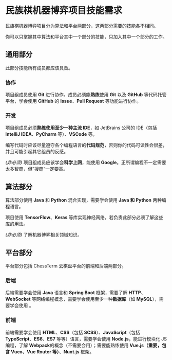 # 民族棋机器博弈项目技能需求

民族棋机器博弈项目分为算法和平台两部分，这两部分需要的技能各不相同。

你可以只掌握其中算法和平台其中一个部分的技能，只加入其中一个部分的工作。

## 通用部分

此部分技能所有成员都应该具备。

### 协作

项目组成员使用 **Git** 进行协作。成员必须能**熟练**使用 **Git** 以及 **GitHub** 等代码托管平台，学会使用 **GitHub** 的 **Issue**、**Pull Request** 等功能进行协作。

### 开发

项目组成员必须**熟练使用至少一种主流 IDE**，如 JetBrains 公司的 IDE（包括 **IntelliJ IDEA**、**PyCharm** 等）、**VSCode** 等。

编写代码时应该尽量遵守各个编程语言的**代码规范**，否则你的代码可读性会很差，并且可能引起其它组员的反感。

*(非必须)* 项目组成员应该学会**科学上网**，能使用 **Google**。正所谓编程不一定需要太多智商，但”搜商“一定要高。

## 算法部分

算法部分使用 **Java** 和 **Python** 混合实现，需要学会使用 **Java 和 Python** 两种编程语言。

项目使用 **TensorFlow**、**Keras** 等库实现神经网络，若负责此部分必须了解这些库的用法。

*(非必须)* 了解机器博弈相关领域知识。

## 平台部分

平台部分包括 ChessTerm 云棋盘平台的前端和后端两部分。

### 后端

后端需要学会使用 **Java** 语言和 **Spring Boot** 框架，需要了解 **HTTP**、**WebSocket** 等网络编程概念，需要学会使用至少一种**数据库**（如 **MySQL**），需要学会使用 。

### 前端

前端需要学会使用 **HTML**、**CSS**（包括 **SCSS**）、**JavaScript**（包括 **TypeScript**、**ES6**、**ES7** 等等）语言，需要学会使用 **Node.js**，能进行模块化 JS 编程，了解 **Webpack**的概念（不需要会用）；需要能熟练使用 **Vue.js（重要，包含 Vuex、Vue Router 等）**、**Nuxt.js** 框架。
